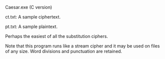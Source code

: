 Caesar.exe (C version)

ct.txt: A sample ciphertext.

pt.txt: A sample plaintext.

Perhaps the easiest of all the substitution ciphers.

Note that this program runs like a stream cipher and it may be used on files of any size.
Word divisions and punctuation are retained.
